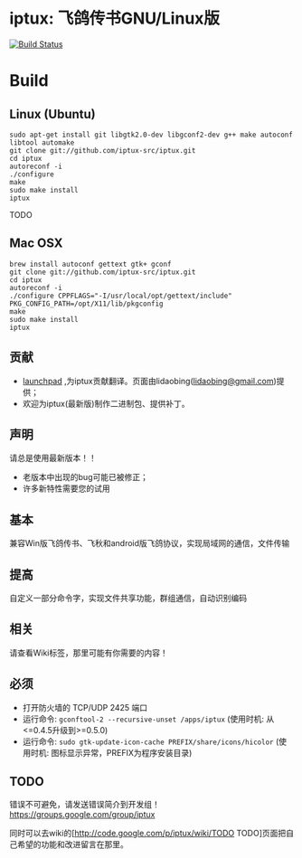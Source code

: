 # iptux: 飞鸽传书GNU/Linux版

[![Build Status](https://travis-ci.org/iptux-src/iptux.png?branch=master)](https://travis-ci.org/iptux-src/iptux)

# Build

## Linux (Ubuntu)

```
sudo apt-get install git libgtk2.0-dev libgconf2-dev g++ make autoconf libtool automake
git clone git://github.com/iptux-src/iptux.git
cd iptux
autoreconf -i
./configure
make
sudo make install
iptux
```

TODO

## Mac OSX

```
brew install autoconf gettext gtk+ gconf
git clone git://github.com/iptux-src/iptux.git
cd iptux
autoreconf -i
./configure CPPFLAGS="-I/usr/local/opt/gettext/include" PKG_CONFIG_PATH=/opt/X11/lib/pkgconfig
make
sudo make install
iptux
```


## 贡献

* [launchpad](http://translations.launchpad.net/iptux/trunk) ,为iptux贡献翻译。页面由lidaobing(lidaobing@gmail.com)提供；
* 欢迎为iptux(最新版)制作二进制包、提供补丁。

## 声明

请总是使用最新版本！！

* 老版本中出现的bug可能已被修正；
* 许多新特性需要您的试用

## 基本

兼容Win版飞鸽传书、飞秋和android版飞鸽协议，实现局域网的通信，文件传输

## 提高

自定义一部分命令字，实现文件共享功能，群组通信，自动识别编码

## 相关
请查看Wiki标签，那里可能有你需要的内容！

## 必须

* 打开防火墙的 TCP/UDP 2425  端口
* 运行命令: `gconftool-2 --recursive-unset /apps/iptux` (使用时机: 从<=0.4.5升级到>=0.5.0)
* 运行命令: `sudo gtk-update-icon-cache PREFIX/share/icons/hicolor` (使用时机: 图标显示异常，PREFIX为程序安装目录)


## TODO
错误不可避免，请发送错误简介到开发组！https://groups.google.com/group/iptux

同时可以去wiki的[http://code.google.com/p/iptux/wiki/TODO TODO]页面把自己希望的功能和改进留言在那里。
